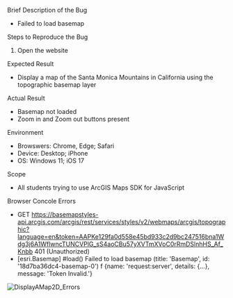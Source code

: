 Brief Description of the Bug
- Failed to load basemap

Steps to Reproduce the Bug
1. Open the website

Expected Result
- Display a map of the Santa Monica Mountains in California using the topographic basemap layer

Actual Result
- Basemap not loaded
- Zoom in and Zoom out buttons present

Environment
- Browswers: Chrome, Edge; Safari
- Device: Desktop; iPhone
- OS: Windows 11; iOS 17

Scope
- All students trying to use ArcGIS Maps SDK for JavaScript

Browser Concole Errors
- GET https://basemapstyles-api.arcgis.com/arcgis/rest/services/styles/v2/webmaps/arcgis/topographic?language=en&token=AAPKe129fa0d558e45bd933c2d9bc247516bna1Wdg3j6A1WflwncTUNCVPlG_sS4aoCBu57yXVTmXVoC0rRmDSlnhHS_Af_Knbb 401 (Unauthorized)
- [esri.Basemap] #load() Failed to load basemap (title: 'Basemap', id: '18d7ba36dc4-basemap-0') f {name: 'request:server', details: {…}, message: 'Token Invalid.'}

![DisplayAMap2D_Errors](https://github.com/cklouislok/geom99lab2/assets/146376082/984a4ae8-d9e9-4b0b-9d63-9491d2fac503)
